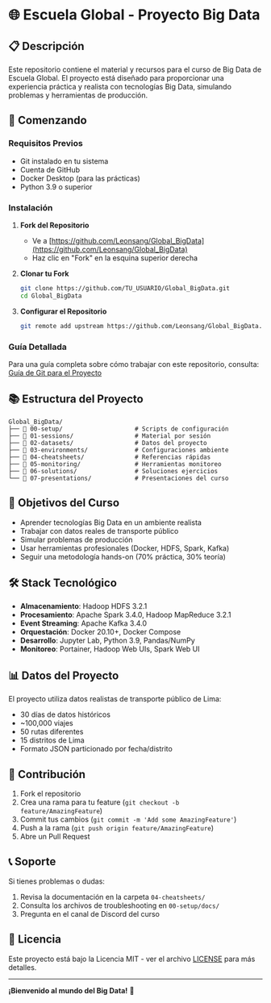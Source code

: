 # 🌐 Escuela Global - Proyecto Big Data

## 📋 Descripción
Este repositorio contiene el material y recursos para el curso de Big Data de Escuela Global. El proyecto está diseñado para proporcionar una experiencia práctica y realista con tecnologías Big Data, simulando problemas y herramientas de producción.

## 🚀 Comenzando

### Requisitos Previos
- Git instalado en tu sistema
- Cuenta de GitHub
- Docker Desktop (para las prácticas)
- Python 3.9 o superior

### Instalación

1. **Fork del Repositorio**
   - Ve a [https://github.com/Leonsang/Global_BigData](https://github.com/Leonsang/Global_BigData)
   - Haz clic en "Fork" en la esquina superior derecha

2. **Clonar tu Fork**
   ```bash
   git clone https://github.com/TU_USUARIO/Global_BigData.git
   cd Global_BigData
   ```

3. **Configurar el Repositorio**
   ```bash
   git remote add upstream https://github.com/Leonsang/Global_BigData.git
   ```

### Guía Detallada
Para una guía completa sobre cómo trabajar con este repositorio, consulta:
[Guía de Git para el Proyecto](Global_BigData/04-cheatsheets/git_workflow_guide.md)

## 📚 Estructura del Proyecto

```
Global_BigData/
├── 📁 00-setup/                    # Scripts de configuración
├── 📁 01-sessions/                 # Material por sesión
├── 📁 02-datasets/                 # Datos del proyecto
├── 📁 03-environments/             # Configuraciones ambiente
├── 📁 04-cheatsheets/              # Referencias rápidas
├── 📁 05-monitoring/               # Herramientas monitoreo
├── 📁 06-solutions/                # Soluciones ejercicios
└── 📁 07-presentations/            # Presentaciones del curso
```

## 🎯 Objetivos del Curso

- Aprender tecnologías Big Data en un ambiente realista
- Trabajar con datos reales de transporte público
- Simular problemas de producción
- Usar herramientas profesionales (Docker, HDFS, Spark, Kafka)
- Seguir una metodología hands-on (70% práctica, 30% teoría)

## 🛠️ Stack Tecnológico

- **Almacenamiento**: Hadoop HDFS 3.2.1
- **Procesamiento**: Apache Spark 3.4.0, Hadoop MapReduce 3.2.1
- **Event Streaming**: Apache Kafka 3.4.0
- **Orquestación**: Docker 20.10+, Docker Compose
- **Desarrollo**: Jupyter Lab, Python 3.9, Pandas/NumPy
- **Monitoreo**: Portainer, Hadoop Web UIs, Spark Web UI

## 📊 Datos del Proyecto

El proyecto utiliza datos realistas de transporte público de Lima:
- 30 días de datos históricos
- ~100,000 viajes
- 50 rutas diferentes
- 15 distritos de Lima
- Formato JSON particionado por fecha/distrito

## 🤝 Contribución

1. Fork el repositorio
2. Crea una rama para tu feature (`git checkout -b feature/AmazingFeature`)
3. Commit tus cambios (`git commit -m 'Add some AmazingFeature'`)
4. Push a la rama (`git push origin feature/AmazingFeature`)
5. Abre un Pull Request

## 📞 Soporte

Si tienes problemas o dudas:
1. Revisa la documentación en la carpeta `04-cheatsheets/`
2. Consulta los archivos de troubleshooting en `00-setup/docs/`
3. Pregunta en el canal de Discord del curso

## 📝 Licencia

Este proyecto está bajo la Licencia MIT - ver el archivo [LICENSE](LICENSE) para más detalles.

---

**¡Bienvenido al mundo del Big Data!** 🚀 